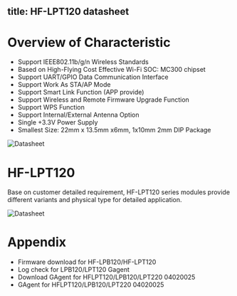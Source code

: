title: HF-LPT120 datasheet
---

# Overview of Characteristic

* Support IEEE802.11b/g/n Wireless Standards
* Based on High-Flying Cost Effective Wi-Fi SOC: MC300 chipset
* Support UART/GPIO Data Communication Interface
* Support Work As STA/AP Mode
* Support Smart Link Function (APP provide)
* Support Wireless and Remote Firmware Upgrade Function
* Support WPS Function
* Support Internal/External Antenna Option
* Single +3.3V Power Supply
* Smallest Size: 22mm x 13.5mm x6mm, 1x10mm 2mm DIP Package

![Datasheet](../../../../assets/en-us/module_source/HF/LPT120/11.png)

# HF-LPT120

Base on customer detailed requirement, HF-LPT120 series modules provide different variants and physical type for detailed application.

![Datasheet](../../../../assets/en-us/module_source/HF/LPT120/12.png)

# Appendix

* Firmware download for HF-LPB120/HF-LPT120 
* Log check for LPB120/LPT120 Gagent
* Download GAgent for HFLPT120/LPB120/LPT220 04020025
* GAgent for HFLPT120/LPB120/LPT220 04020025